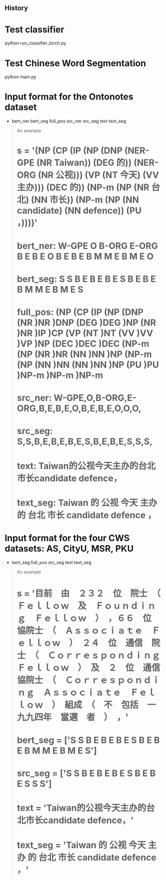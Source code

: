 ## History
# Test classifier
python run_classifier_torch.py

# Test Chinese Word Segmentation
python main.py

# Input format for the Ontonotes dataset
*   bert_ner	bert_seg	full_pos	src_ner	src_seg	text	text_seg
>  An example
>   #   s = '(NP (CP (IP (NP (DNP (NER-GPE (NR Taiwan)) (DEG 的)) (NER-ORG (NR 公视))) (VP (NT 今天) (VV 主办))) (DEC 的)) (NP-m (NP (NR 台北) (NN 市长)) (NP-m (NP (NN candidate) (NN defence)) (PU ，))))'
>   #   bert_ner: W-GPE O B-ORG E-ORG B E B E O B E B E B M M E B M E O
>   #   bert_seg: S S B E B E B E S B E B E B M M E B M E S
>   #   full_pos: (NP (CP (IP (NP (DNP (NR )NR )DNP (DEG )DEG )NP (NR )NR )IP )CP (VP (NT )NT (VV )VV )VP )NP (DEC )DEC )DEC (NP-m (NP (NR )NR (NN )NN )NP (NP-m (NP (NN )NN (NN )NN )NP (PU )PU )NP-m )NP-m )NP-m
>   #   src_ner: W-GPE,O,B-ORG,E-ORG,B,E,B,E,O,B,E,B,E,O,O,O,
>   #   src_seg: S,S,B,E,B,E,B,E,S,B,E,B,E,S,S,S,
>   #   text: Taiwan的公视今天主办的台北市长candidate defence，
>   #   text_seg: Taiwan 的 公视 今天 主办 的 台北 市长 candidate defence ，

# Input format for the four CWS datasets: AS, CityU, MSR, PKU
*   bert_seg	full_pos	src_seg	text	text_seg
>  An example
>   #   s = '目前　由　２３２　位　院士　（　Ｆｅｌｌｏｗ　及　Ｆｏｕｎｄｉｎｇ　Ｆｅｌｌｏｗ　）　，６６　位　協院士　（　Ａｓｓｏｃｉａｔｅ　Ｆｅｌｌｏｗ　）　２４　位　通信　院士　（　Ｃｏｒｒｅｓｐｏｎｄｉｎｇ　Ｆｅｌｌｏｗ　）　及　２　位　通信　協院士　（　Ｃｏｒｒｅｓｐｏｎｄｉｎｇ　Ａｓｓｏｃｉａｔｅ　Ｆｅｌｌｏｗ　）　組成　（　不　包括　一九九四年　當選　者　）　，'
>   #   bert_seg = ['S S B E B E B E S B E B E B M M E B M E S']
>   #   src_seg = ['S S B E B E B E S B E B E S S S']
>   #   text = 'Taiwan的公视今天主办的台北市长candidate defence，'
>   #   text_seg = 'Taiwan 的 公视 今天 主办 的 台北 市长 candidate defence ，'
